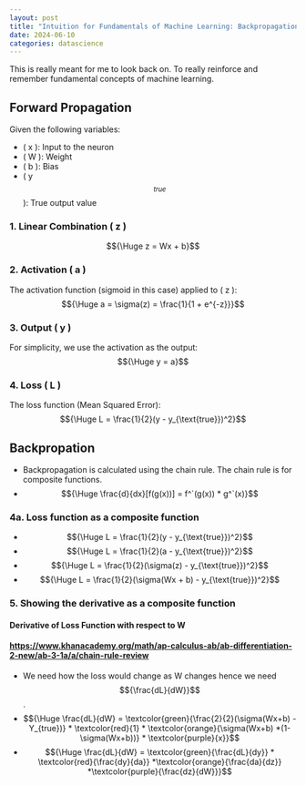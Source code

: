 ```yaml
---
layout: post
title: "Intuition for Fundamentals of Machine Learning: Backpropagation"
date: 2024-06-10
categories: datascience
---
```

This is really meant for me to look back on. To really reinforce and remember fundamental concepts of machine learning.
## Forward Propagation
Given the following variables:
- \( x \): Input to the neuron
- \( W \): Weight
- \( b \): Bias
- \( y$$_{true}$$ \): True output value

### 1. Linear Combination \( z \)
$${\Huge z = Wx + b}$$

### 2. Activation \( a \)
The activation function (sigmoid in this case) applied to \( z \):
 $${\Huge a = \sigma(z) = \frac{1}{1 + e^{-z}}}$$

### 3. Output \( y \)
For simplicity, we use the activation as the output:
$${\Huge y = a}$$

### 4. Loss \( L \)
The loss function (Mean Squared Error):
$${\Huge L = \frac{1}{2}(y - y_{\text{true}})^2}$$

## Backpropation
- Backpropagation is calculated using the chain rule. The chain rule is for composite functions.
- $${\Huge \frac{d}{dx}[f(g(x))] = f^`(g(x)) * g^`(x)}$$

### 4a. Loss function as a composite function
- $${\Huge L = \frac{1}{2}(y - y_{\text{true}})^2}$$
- $${\Huge L = \frac{1}{2}(a - y_{\text{true}})^2}$$
- $${\Huge L = \frac{1}{2}(\sigma(z) - y_{\text{true}})^2}$$
- $${\Huge L = \frac{1}{2}(\sigma(Wx + b) - y_{\text{true}})^2}$$
### 5. Showing the derivative as a composite function
#### Derivative of Loss Function with respect to W
#### https://www.khanacademy.org/math/ap-calculus-ab/ab-differentiation-2-new/ab-3-1a/a/chain-rule-review
- We need how the loss would change as W changes hence we need $${\frac{dL}{dW}}$$.
- $${\Huge \frac{dL}{dW} = \textcolor{green}{\frac{2}{2}(\sigma(Wx+b) - Y_{true})} * \textcolor{red}{1} * \textcolor{orange}{\sigma(Wx+b) *(1-\sigma(Wx+b))} * \textcolor{purple}{x}}$$
- $${\Huge \frac{dL}{dW} = \textcolor{green}{\frac{dL}{dy}} * \textcolor{red}{\frac{dy}{da}} *\textcolor{orange}{\frac{da}{dz}} *\textcolor{purple}{\frac{dz}{dW}}}$$
